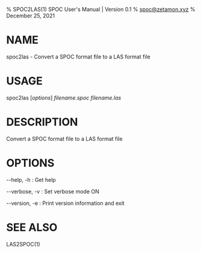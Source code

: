 % SPOC2LAS(1) SPOC User's Manual | Version 0.1
% spoc@zetamon.xyz
% December 25, 2021

# NAME

spoc2las - Convert a SPOC format file to a LAS format file

# USAGE

spoc2las [*options*] *filename.spoc* *filename.las*

# DESCRIPTION

Convert a SPOC format file to a LAS format file

# OPTIONS

\-\-help, -h
:   Get help

\-\-verbose, -v
:   Set verbose mode ON

\-\-version, -e
:   Print version information and exit

# SEE ALSO

LAS2SPOC(1)
